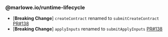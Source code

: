 ### @marlowe.io/runtime-lifecycle

- [**Breaking Change**] `createContract` renamed to `submitCreateContract` [PR#138](https://github.com/input-output-hk/marlowe-ts-sdk/pull/138)
- [**Breaking Change**] `applyInputs` renamed to `submitApplyInputs` [PR#138](https://github.com/input-output-hk/marlowe-ts-sdk/pull/138)
